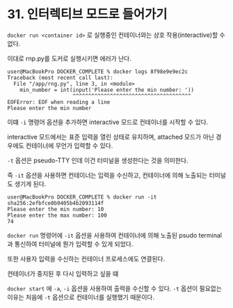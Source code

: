 # 31. 인터렉티브 모드로 들어가기

`docker run <container id>` 로 실행중인 컨테이너와는 상호 작용(interactive)할 수 없다. 

이대로 rnp.py를 도커로 실행시키면 에러가 난다.
```
user@MacBookPro DOCKER_COMPLETE % docker logs 8f98e9e9ec2c
Traceback (most recent call last):
  File "/app/rng.py", line 3, in <module>
    min_number = int(input('Please enter the min number: '))
                     ^^^^^^^^^^^^^^^^^^^^^^^^^^^^^^^^^^^^^^
EOFError: EOF when reading a line
Please enter the min number
```

이떄 `-i` 명령어 옵션을 추가하면 interactive 모드로 컨테이너를 시작할 수 있다. 

interactive 모드에서는 표준 입력을 열린 상태로 유지하며, attached 모드가 아닌 경우에도 컨테이너에 무언가 입력할 수 있다.

`-t` 옵션은 pseudo-TTY 인데 이건 터미널을 생성한다는 것을 의미한다.

즉 `-it` 옵션을 사용하면 컨테이너는 입력을 수신하고, 컨테이너에 의해 노출되는 터미널도 생기게 된다.

```
user@MacBookPro DOCKER_COMPLETE % docker run -it sha256:2efbfce0b9405b4b2093114f
Please enter the min number: 10
Please enter the max number: 100
74
```

`docker run` 명령어에 `-it` 옵션을 사용하여 컨테이너에 의해 노출된 psudo terminal과 통신하여 터미널에 뭔가 입력할 수 있게 되었다.

또한 사용자 입력을 수신하는 컨테이너 프로세스에도 연결된다.

컨테이너가 중지된 후 다시 입력하고 싶을 떄

 `docker start` 에 `-a`, `-i` 옵션을 사용하여 출력을 수신할 수 있다. `-t` 옵션이 필요없는 이유는 처음에 `-t` 옵션으로 컨테이너를 실행했기 때문이다. 